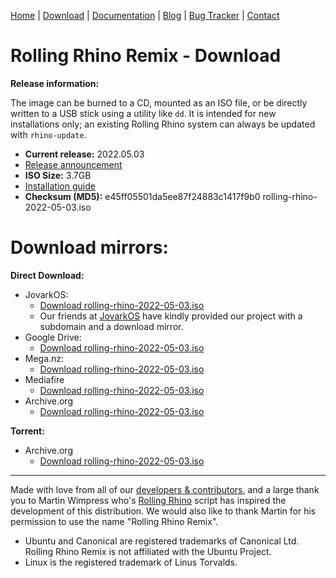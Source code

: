 <head>
  <link rel="shortcut icon" type="image/x-icon" href="https://raw.githubusercontent.com/MrBeeBenson/rrr-site/main/favicon.png" />
</head>

<div id="navigation">

<a href="https://rollingrhinoremix.github.io">Home</a> | <a href="https://rollingrhinoremix.github.io/download">Download</a> | <a href="https://rollingrhinoremix.github.io/docs">Documentation</a> | <a href="https://rollingrhinoremix.github.io/blog">Blog</a> | <a href="https://rollingrhinoremix.github.io/bugs">Bug Tracker</a> | <a href="https://rollingrhinoremix.github.io#contact">Contact</a>

</div>

# Rolling Rhino Remix - Download

**Release information:**

The image can be burned to a CD, mounted as an ISO file, or be directly written to a USB stick using a utility like `dd`. It is intended for new installations only; an existing Rolling Rhino system can always be updated with `rhino-update`.

- **Current release:** 2022.05.03
- [Release announcement](https://rollingrhinoremix.github.io/blog#2022-05-03)
- **ISO Size:** 3.7GB
- [Installation guide](https://rollingrhinoremix.github.io/docs-install)
- **Checksum (MD5):** e45ff05501da5ee87f24883c1417f9b0  rolling-rhino-2022-05-03.iso

# Download mirrors:

**Direct Download:**

- JovarkOS:
    - [Download rolling-rhino-2022-05-03.iso](https://rollingrhino.jovarkos.org/rolling-rhino-2022-05-03.iso)
    - Our friends at [JovarkOS](https://jovarkos.org) have kindly provided our project with a subdomain and a download mirror.
- Google Drive:
    - [Download rolling-rhino-2022-05-03.iso](https://drive.google.com/file/d/1h8mY01nT6McMyUsxl_0KdWOsd6RS_xo0/view?usp=sharing)
- Mega.nz:
    - [Download rolling-rhino-2022-05-03.iso](https://mega.nz/file/gu4ySJzT#qKMhq46LQOTDCy98K4gOdkR0CXcabuB4Brt9awP2VMg)
- Mediafire
    - [Download rolling-rhino-2022-05-03.iso](https://www.mediafire.com/file/6bvj84i3x0sg31h/rolling-rhino-2022-05-03.iso/file)
- Archive.org
    - [Download rolling-rhino-2022-05-03.iso](https://archive.org/details/rolling-rhino-2022-05-03)

**Torrent:**

- Archive.org
    - [Download rolling-rhino-2022-05-03.iso](https://archive.org/details/rolling-rhino-2022-05-03)

<hr />

Made with love from all of our [developers & contributors](https://rollingrhinoremix.github.io/contributors.txt), and a large thank you to Martin Wimpress who's [Rolling Rhino](https://github.com/wimpysworld/rolling-rhino) script has inspired the development of this distribution. We would also like to thank Martin for his permission to use the name "Rolling Rhino Remix".

- Ubuntu and Canonical are registered trademarks of Canonical Ltd. Rolling Rhino Remix is not affiliated with the Ubuntu Project. 
- Linux is the registered trademark of Linus Torvalds.
